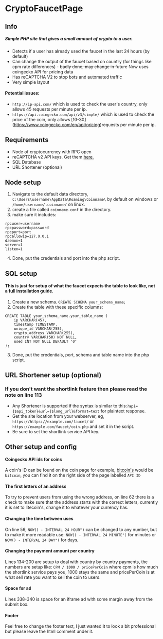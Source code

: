 # CryptoFaucetPage
## Info
##### Simple PHP site that gives a small amount of crypto to a user. 
- Detects if a user has already used the faucet in the last 24 hours (by default)
- Can change the output of the faucet based on country (for things like cpm rate differences) - ~~badly done, may change in future~~ Now uses coingecko API for pricing data
- Has reCAPTCHA V2 to stop bots and automated traffic
- Very simple layout
#### Potential issues:
- `http://ip-api.com/` which is used to check the user's country, only allows 45 requests per minute per ip.
- `https://api.coingecko.com/api/v3/simple/` which is used to check the price of the coin, only allows [10-30] (https://www.coingecko.com/en/api/pricing)requests per minute per ip.  
## Requirements  
- Node of cryptocurrency with RPC open  
- reCAPTCHA v2 API keys. Get them [here.](https://www.google.com/recaptcha/about/)  
- SQL Database  
- URL Shortener (optional)

## Node setup  
1. Navigate to the default data directory, `C:\Users\username\AppData\Roaming\Coinname\` by default on windows or `/home/username/.coinname/` on linux.  
2. create a file called `coinname.conf` in the directory.  
3. make sure it includes: 
```
rpcuser=username
rpcpassword=password
rpcport=port
rpcallowip=127.0.0.1
daemon=1
server=1
listen=1
```  
4. Done, put the credentials and port into the php script.  

## SQL setup  
#### This is just for setup of what the faucet expects the table to look like, not a full installation guide.

1. Create a new schema. `CREATE SCHEMA your_schema_name;`
2. Create the table with these specific columns:
```
CREATE TABLE your_schema_name.your_table_name (
    ip VARCHAR(45),
    timestamp TIMESTAMP,
    unique_id VARCHAR(255),
    crypto_address VARCHAR(255),
    country VARCHAR(50) NOT NULL,
    used INT NOT NULL DEFAULT '0'
);

```
3. Done, put the credentials, port, schema and table name into the php script.

## URL Shortener setup (optional)
### If you don't want the shortlink feature then please read the note on line 113
- Any Shortener is supported if the syntax is similar to this:`?api={$api_token}&url={$long_url}&format=text` for plaintext response.  
- Get the site location from your webserver, eg, `https://https://example.com/faucet/` or `https://example.com/faucet/coin.php` and set it in the script.  
- Be sure to set the shortlink service API key.

## Other setup and config 
#### Coingecko API ids for coins
A coin's ID can be found on the coin page for example, [bitcoin's](https://www.coingecko.com/en/coins/bitcoin) would be `bitcoin`, you can find it on the right side of the page labelled `API ID`  
#### The first letters of an address
To try to prevent users from using the wrong address, on line 62 there is a check to make sure that the address starts with the correct letters, currently it is set to litecoin's, change it to whatever your currency has.
#### Changing the time between uses
On line 56, `NOW() - INTERVAL 24 HOUR")` can be changed to any number, but to make it more readable use:     `NOW() - INTERVAL 24 MINUTE")` for minutes or `NOW() - INTERVAL 24 DAY")` for days.
#### Changing the payment amount per country
Lines 134-200 are setup to deal with country by country payments, the numbers are setup like: `CPM / 1000 / pricePerCoin` where cpm is how much the shortlink service pays you, 1000 stays the same and pricePerCoin is at what sell rate you want to sell the coin to users.
#### Space for ad
Lines 338-340 is space for an iframe ad with some margin away from the submit box.
#### Footer
Feel free to change the footer text, I just wanted it to look a bit professional but please leave the html comment under it.
